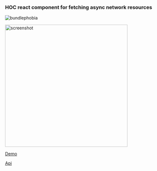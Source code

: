 
### HOC react component for fetching async network resources

![bundlephobia](https://badgen.net/bundlephobia/minzip/react-witchFetcher)

<img 
    alt='screenshot' 
    src='https://raw.githubusercontent.com/NCarson/react-withFetcher/master/.screen.png'
    width='400' />

[Demo](https://ncarson.github.io/react-withFetcher/) 

[Api](https://ncarson.github.io/react-withFetcher/api/index.html)

